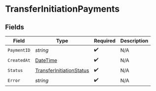 # TransferInitiationPayments


## Fields

| Field                                                                                 | Type                                                                                  | Required                                                                              | Description                                                                           |
| ------------------------------------------------------------------------------------- | ------------------------------------------------------------------------------------- | ------------------------------------------------------------------------------------- | ------------------------------------------------------------------------------------- |
| `PaymentID`                                                                           | *string*                                                                              | :heavy_check_mark:                                                                    | N/A                                                                                   |
| `CreatedAt`                                                                           | [DateTime](https://learn.microsoft.com/en-us/dotnet/api/system.datetime?view=net-5.0) | :heavy_check_mark:                                                                    | N/A                                                                                   |
| `Status`                                                                              | [TransferInitiationStatus](../../Models/Components/TransferInitiationStatus.md)       | :heavy_check_mark:                                                                    | N/A                                                                                   |
| `Error`                                                                               | *string*                                                                              | :heavy_check_mark:                                                                    | N/A                                                                                   |